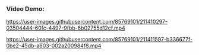### Vídeo Demo:


https://user-images.githubusercontent.com/85769101/211410297-03504444-60fc-4497-9fbb-6b02755d12cf.mp4


https://user-images.githubusercontent.com/85769101/211411597-b336677f-0be2-45db-a603-002a200984f8.mp4
